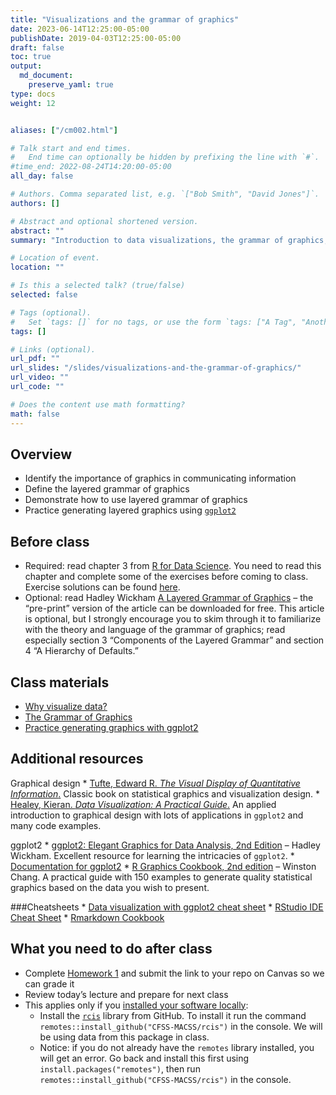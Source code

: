 ```yaml
---
title: "Visualizations and the grammar of graphics"
date: 2023-06-14T12:25:00-05:00
publishDate: 2019-04-03T12:25:00-05:00
draft: false
toc: true
output:
  md_document:
    preserve_yaml: true
type: docs
weight: 12


aliases: ["/cm002.html"]

# Talk start and end times.
#   End time can optionally be hidden by prefixing the line with `#`.
#time_end: 2022-08-24T14:20:00-05:00
all_day: false

# Authors. Comma separated list, e.g. `["Bob Smith", "David Jones"]`.
authors: []

# Abstract and optional shortened version.
abstract: ""
summary: "Introduction to data visualizations, the grammar of graphics, and ggplot2."

# Location of event.
location: ""

# Is this a selected talk? (true/false)
selected: false

# Tags (optional).
#   Set `tags: []` for no tags, or use the form `tags: ["A Tag", "Another Tag"]` for one or more tags.
tags: []

# Links (optional).
url_pdf: ""
url_slides: "/slides/visualizations-and-the-grammar-of-graphics/"
url_video: ""
url_code: ""

# Does the content use math formatting?
math: false
---
```


## Overview

- Identify the importance of graphics in communicating information
- Define the layered grammar of graphics
- Demonstrate how to use layered grammar of graphics
- Practice generating layered graphics using
  [`ggplot2`](https://github.com/hadley/ggplot2)

## Before class

- Required: read chapter 3 from [R for Data
  Science](https://r4ds.had.co.nz/data-visualisation.html). You need to
  read this chapter and complete some of the exercises before coming to
  class. Exercise solutions can be found
  [here](https://jrnold.github.io/r4ds-exercise-solutions/).
- Optional: read Hadley Wickham [A Layered Grammar of
  Graphics](https://vita.had.co.nz/papers/layered-grammar.html) – the
  “pre-print” version of the article can be downloaded for free. This
  article is optional, but I strongly encourage you to skim through it
  to familiarize with the theory and language of the grammar of
  graphics; read especially section 3 “Components of the Layered
  Grammar” and section 4 “A Hierarchy of Defaults.”

## Class materials

- [Why visualize data?](/notes/why-visualize-data/)
- [The Grammar of Graphics](/notes/grammar-of-graphics/)
- [Practice generating graphics with ggplot2](/notes/gapminder/)

<!--
Optional:
* [How to build a complicated, layered graphic](/notes/minard/)
* [Exploring Minard's 1812 plot with `ggplot2`](https://github.com/andrewheiss/fancy-minard) - a much fancier (and more complex) version
-->

## Additional resources

Graphical design \* [Tufte, Edward R. *The Visual Display of
Quantitative
Information*.](https://www.edwardtufte.com/tufte/books_vdqi) Classic
book on statistical graphics and visualization design. \* [Healey,
Kieran. *Data Visualization: A Practical Guide*.](https://socviz.co/) An
applied introduction to graphical design with lots of applications in
`ggplot2` and many code examples.

ggplot2 \* [ggplot2: Elegant Graphics for Data Analysis, 2nd
Edition](https://ggplot2-book.org/) – Hadley Wickham. Excellent resource
for learning the intricacies of `ggplot2`. \* [Documentation for
ggplot2](https://ggplot2.tidyverse.org/index.html) \* [R Graphics
Cookbook, 2nd edition](https://r-graphics.org/) – Winston Chang. A
practical guide with 150 examples to generate quality statistical
graphics based on the data you wish to present.

<!--
* Why do we learn the `ggplot2` graphics library and not the base [`graphics`](https://cran.r-project.org/web/views/Graphics.html) system? David Robinson explains it well in [Don't teach built-in plotting to beginners (teach ggplot2)](http://varianceexplained.org/r/teach_ggplot2_to_beginners/), and follows up with a longer defense of `ggplot2` in [Why I use ggplot2](http://varianceexplained.org/r/why-I-use-ggplot2/)
-->

\###Cheatsheets \* [Data visualization with ggplot2 cheat
sheet](https://raw.githubusercontent.com/rstudio/cheatsheets/main/data-visualization.pdf)
\* [RStudio IDE Cheat
Sheet](https://raw.githubusercontent.com/rstudio/cheatsheets/main/rstudio-ide.pdf)
\* [Rmarkdown Cookbook](https://bookdown.org/yihui/rmarkdown-cookbook/)

## What you need to do after class

- Complete [Homework 1](/homework/edit-readme/) and submit the link to
  your repo on Canvas so we can grade it
- Review today’s lecture and prepare for next class
- This applies only if you [installed your software
  locally](/setup/#option-2---install-the-software-locally):
  - Install the [`rcis`](https://github.com/CFSS-MACSS/rcis) library
    from GitHub. To install it run the command
    `remotes::install_github("CFSS-MACSS/rcis")` in the console. We will
    be using data from this package in class.
  - Notice: if you do not already have the `remotes` library installed,
    you will get an error. Go back and install this first using
    `install.packages("remotes")`, then run
    `remotes::install_github("CFSS-MACSS/rcis")` in the console.
